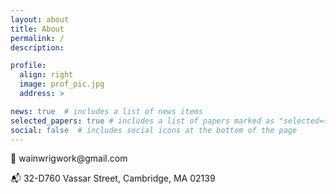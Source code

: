 ```yaml
---
layout: about
title: About
permalink: /
description:

profile:
  align: right
  image: prof_pic.jpg
  address: >

news: true  # includes a list of news items
selected_papers: true # includes a list of papers marked as "selected={true}"
social: false  # includes social icons at the bottom of the page
---
```





<p>📧 wainwrigwork@gmail.com</p>
<p>📬 32-D760 Vassar Street, Cambridge, MA 02139 </p>
